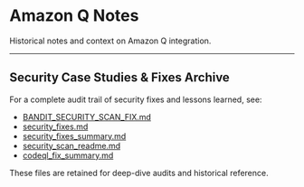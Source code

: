 # Amazon Q Notes

Historical notes and context on Amazon Q integration.

---

## Security Case Studies & Fixes Archive

For a complete audit trail of security fixes and lessons learned, see:

- [BANDIT_SECURITY_SCAN_FIX.md](../../BANDIT_SECURITY_SCAN_FIX.md)
- [security_fixes.md](../../security_fixes.md)
- [security_fixes_summary.md](../../security_fixes_summary.md)
- [security_scan_readme.md](../../security_scan_readme.md)
- [codeql_fix_summary.md](../../codeql_fix_summary.md)

These files are retained for deep-dive audits and historical reference.